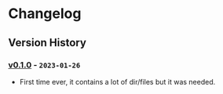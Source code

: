 # Changelog

## Version History

### [v0.1.0] - `2023-01-26`

- First time ever, it contains a lot of dir/files but it was needed.

[v0.1.0]: https://github.com/buildingwatsize/vite-react-tailwind-antd/releases/tag/v0.1.0
